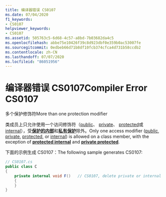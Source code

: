 ```yaml
---
title: 编译器错误 CS0107
ms.date: 07/04/2020
f1_keywords:
- CS0107
helpviewer_keywords:
- CS0107
ms.assetid: 505763c5-6d68-4c57-a8bd-7b03682da4c5
ms.openlocfilehash: abbe75e10426f39c8d923dbf0e359b0ac53007fe
ms.sourcegitcommit: 0edbeb66d71b8df10fcb374cfca4d731b58ccdb2
ms.contentlocale: zh-CN
ms.lasthandoff: 07/07/2020
ms.locfileid: "86051956"
---
```

# <a name="compiler-error-cs0107"></a><span data-ttu-id="e21a1-102">编译器错误 CS0107</span><span class="sxs-lookup"><span data-stu-id="e21a1-102">Compiler Error CS0107</span></span>

<span data-ttu-id="e21a1-103">多个保护修饰符</span><span class="sxs-lookup"><span data-stu-id="e21a1-103">More than one protection modifier</span></span>

<span data-ttu-id="e21a1-104">类成员上只允许使用一个访问修饰符（[public](../language-reference/keywords/public.md)、 [private](../language-reference/keywords/private.md)、 [protected](../language-reference/keywords/protected.md)或[internal](../language-reference/keywords/internal.md)），受[**保护的内部**](../language-reference/keywords/protected-internal.md)和[**私有保护**](../language-reference/keywords/private-protected.md)除外。</span><span class="sxs-lookup"><span data-stu-id="e21a1-104">Only one access modifier ([public](../language-reference/keywords/public.md), [private](../language-reference/keywords/private.md), [protected](../language-reference/keywords/protected.md), or [internal](../language-reference/keywords/internal.md)) is allowed on a class member, with the exception of [**protected internal**](../language-reference/keywords/protected-internal.md) and [**private protected**](../language-reference/keywords/private-protected.md).</span></span>

<span data-ttu-id="e21a1-105">下面的示例生成 CS0107：</span><span class="sxs-lookup"><span data-stu-id="e21a1-105">The following sample generates CS0107:</span></span>

```csharp
// CS0107.cs
public class C
{
    private internal void F()   // CS0107, delete private or internal
    {
    }
}
```
